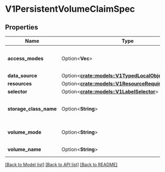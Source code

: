 # V1PersistentVolumeClaimSpec

## Properties

Name | Type | Description | Notes
------------ | ------------- | ------------- | -------------
**access_modes** | Option<**Vec<String>**> | AccessModes contains the desired access modes the volume should have. More info: https://kubernetes.io/docs/concepts/storage/persistent-volumes#access-modes-1 | [optional]
**data_source** | Option<[**crate::models::V1TypedLocalObjectReference**](v1.TypedLocalObjectReference.md)> |  | [optional]
**resources** | Option<[**crate::models::V1ResourceRequirements**](v1.ResourceRequirements.md)> |  | [optional]
**selector** | Option<[**crate::models::V1LabelSelector**](v1.LabelSelector.md)> |  | [optional]
**storage_class_name** | Option<**String**> | Name of the StorageClass required by the claim. More info: https://kubernetes.io/docs/concepts/storage/persistent-volumes#class-1 | [optional]
**volume_mode** | Option<**String**> | volumeMode defines what type of volume is required by the claim. Value of Filesystem is implied when not included in claim spec. | [optional]
**volume_name** | Option<**String**> | VolumeName is the binding reference to the PersistentVolume backing this claim. | [optional]

[[Back to Model list]](../README.md#documentation-for-models) [[Back to API list]](../README.md#documentation-for-api-endpoints) [[Back to README]](../README.md)



